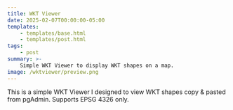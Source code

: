 ```yaml
---
title: WKT Viewer
date: 2025-02-07T00:00:00-05:00
templates:
    - templates/base.html
    - templates/post.html
tags:
    - post
summary: >-
    Simple WKT Viewer to display WKT shapes on a map.
image: /wktviewer/preview.png
---
```


This is a simple WKT Viewer I designed to view WKT shapes copy & pasted from
pgAdmin. Supports EPSG 4326 only.

<div id="wktviewer"></div>
